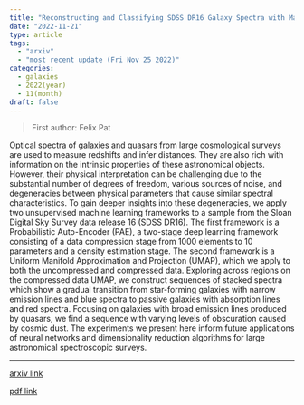 ```yaml
---
title: "Reconstructing and Classifying SDSS DR16 Galaxy Spectra with Machine-Learning and Dimensionality Reduction Algorithms"
date: "2022-11-21"
type: article
tags:
  - "arxiv"
  - "most recent update (Fri Nov 25 2022)"
categories:
  - galaxies
  - 2022(year)
  - 11(month)
draft: false
---
```


> First author: Felix Pat

 Optical spectra of galaxies and quasars from large cosmological surveys are
used to measure redshifts and infer distances. They are also rich with
information on the intrinsic properties of these astronomical objects. However,
their physical interpretation can be challenging due to the substantial number
of degrees of freedom, various sources of noise, and degeneracies between
physical parameters that cause similar spectral characteristics. To gain deeper
insights into these degeneracies, we apply two unsupervised machine learning
frameworks to a sample from the Sloan Digital Sky Survey data release 16 (SDSS
DR16). The first framework is a Probabilistic Auto-Encoder (PAE), a two-stage
deep learning framework consisting of a data compression stage from 1000
elements to 10 parameters and a density estimation stage. The second framework
is a Uniform Manifold Approximation and Projection (UMAP), which we apply to
both the uncompressed and compressed data. Exploring across regions on the
compressed data UMAP, we construct sequences of stacked spectra which show a
gradual transition from star-forming galaxies with narrow emission lines and
blue spectra to passive galaxies with absorption lines and red spectra.
Focusing on galaxies with broad emission lines produced by quasars, we find a
sequence with varying levels of obscuration caused by cosmic dust. The
experiments we present here inform future applications of neural networks and
dimensionality reduction algorithms for large astronomical spectroscopic
surveys.

---
[arxiv link](http://arxiv.org/abs/2211.11783v1)

[pdf link](http://arxiv.org/pdf/2211.11783v1)